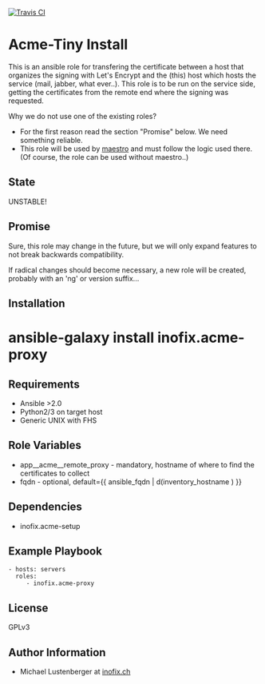 [![Travis CI](https://img.shields.io/travis/inofix/ansible-acme-proxy.svg?style=flat)](http://travis-ci.org/inofix/ansible-acme-proxy)


Acme-Tiny Install
=================

This is an ansible role for transfering the certificate between a host that organizes the signing with Let's Encrypt and the (this) host which hosts the service (mail, jabber, what ever..). This role is to be run on the service side, getting the certificates from the remote end where the signing was requested.

Why we do not use one of the existing roles?

* For the first reason read the section "Promise" below. We need something reliable.
* This role will be used by [maestro](https://github.com/inofix/maestro) and must follow the logic used there. (Of course, the role can be used without maestro..)


State
-----

UNSTABLE!


Promise
-------

Sure, this role may change in the future, but we will only expand features to not break backwards compatibility.

If radical changes should become necessary, a new role will be created, probably with an 'ng' or version suffix...


Installation
------------

 # ansible-galaxy install inofix.acme-proxy


Requirements
------------

* Ansible >2.0
* Python2/3 on target host
* Generic UNIX with FHS


Role Variables
--------------

* app\_\_acme\_\_remote\_proxy - mandatory, hostname of where to find the certificates to collect
* fqdn - optional, default={{ ansible\_fqdn | d(inventory\_hostname ) }}

Dependencies
------------

* inofix.acme-setup


Example Playbook
----------------

    - hosts: servers
      roles:
         - inofix.acme-proxy

License
-------

GPLv3


Author Information
------------------

* Michael Lustenberger at [inofix.ch](http://www.inofix.ch)
